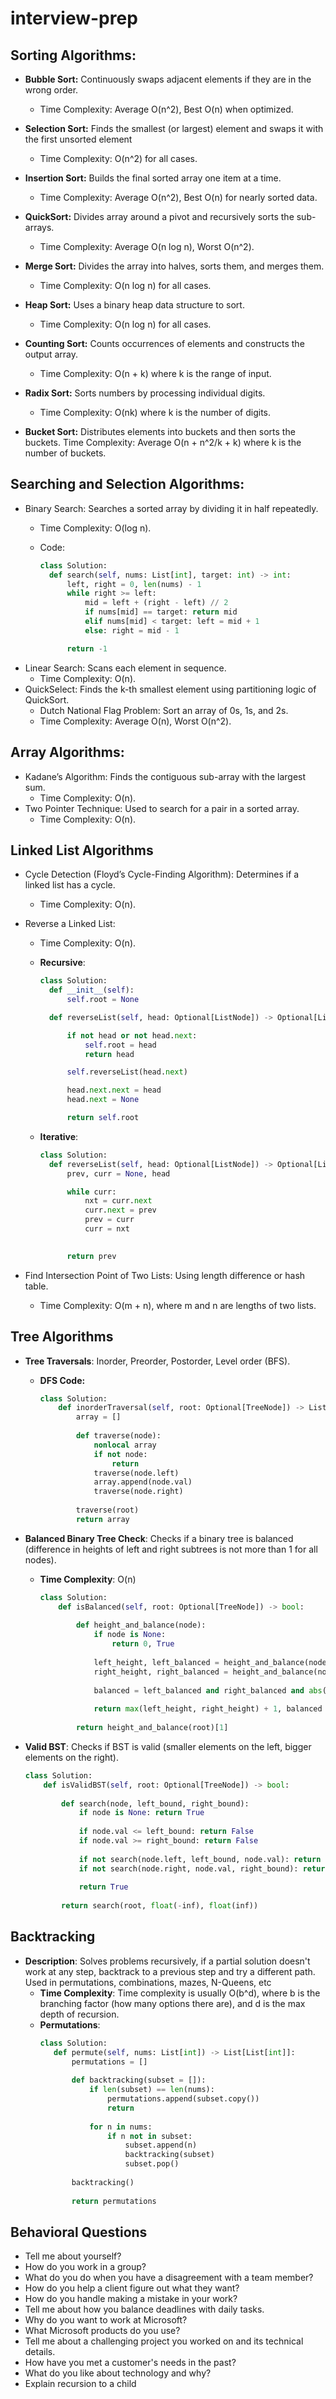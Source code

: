# interview-prep

## Sorting Algorithms:

- **Bubble Sort:** Continuously swaps adjacent elements if they are in the wrong order.
   - Time Complexity: Average O(n^2), Best O(n) when optimized.
     
- **Selection Sort:** Finds the smallest (or largest) element and swaps it with the first unsorted element
   - Time Complexity: O(n^2) for all cases.
     
- **Insertion Sort:** Builds the final sorted array one item at a time.
   - Time Complexity: Average O(n^2), Best O(n) for nearly sorted data.
- **QuickSort:** Divides array around a pivot and recursively sorts the sub-arrays.
   - Time Complexity: Average O(n log n), Worst O(n^2).
- **Merge Sort:** Divides the array into halves, sorts them, and merges them.
    - Time Complexity: O(n log n) for all cases.
- **Heap Sort:** Uses a binary heap data structure to sort.
    - Time Complexity: O(n log n) for all cases.
- **Counting Sort:** Counts occurrences of elements and constructs the output array.
    - Time Complexity: O(n + k) where k is the range of input.
- **Radix Sort:** Sorts numbers by processing individual digits.
    - Time Complexity: O(nk) where k is the number of digits.
- **Bucket Sort:** Distributes elements into buckets and then sorts the buckets.
    Time Complexity: Average O(n + n^2/k + k) where k is the number of buckets.

## Searching and Selection Algorithms:

- Binary Search: Searches a sorted array by dividing it in half repeatedly.
  - Time Complexity: O(log n).
  - Code:
    
    ```python
    class Solution:
      def search(self, nums: List[int], target: int) -> int:
          left, right = 0, len(nums) - 1
          while right >= left:
              mid = left + (right - left) // 2
              if nums[mid] == target: return mid
              elif nums[mid] < target: left = mid + 1
              else: right = mid - 1
  
          return -1
    ```
- Linear Search: Scans each element in sequence.
  - Time Complexity: O(n).
- QuickSelect: Finds the k-th smallest element using partitioning logic of QuickSort.
  - Dutch National Flag Problem: Sort an array of 0s, 1s, and 2s.
  - Time Complexity: Average O(n), Worst O(n^2).

## Array Algorithms:

- Kadane’s Algorithm: Finds the contiguous sub-array with the largest sum.
  - Time Complexity: O(n).
- Two Pointer Technique: Used to search for a pair in a sorted array.
  - Time Complexity: O(n).

## Linked List Algorithms
- Cycle Detection (Floyd’s Cycle-Finding Algorithm): Determines if a linked list has a cycle.
  - Time Complexity: O(n).
- Reverse a Linked List:
  - Time Complexity: O(n).
  - **Recursive**: 
    ```python
    class Solution:
      def __init__(self):
          self.root = None
  
      def reverseList(self, head: Optional[ListNode]) -> Optional[ListNode]:
  
          if not head or not head.next: 
              self.root = head
              return head
  
          self.reverseList(head.next)
  
          head.next.next = head
          head.next = None
  
          return self.root
    ```
  - **Iterative**:
    
    
    ```python
    class Solution:
      def reverseList(self, head: Optional[ListNode]) -> Optional[ListNode]:
          prev, curr = None, head
  
          while curr:
              nxt = curr.next
              curr.next = prev
              prev = curr
              curr = nxt
  
          
          return prev
    ```
    
- Find Intersection Point of Two Lists: Using length difference or hash table.
  - Time Complexity: O(m + n), where m and n are lengths of two lists.

## Tree Algorithms

- **Tree Traversals**: Inorder, Preorder, Postorder, Level order (BFS).
  - **DFS Code:**
    ```python
    class Solution:
        def inorderTraversal(self, root: Optional[TreeNode]) -> List[int]:
            array = []
            
            def traverse(node):
                nonlocal array
                if not node:
                    return
                traverse(node.left)
                array.append(node.val)
                traverse(node.right)
            
            traverse(root)
            return array
    ```

- **Balanced Binary Tree Check**: Checks if a binary tree is balanced (difference in heights of left and right subtrees is not more than 1 for all nodes).
  - **Time Complexity**: O(n)   
    ```python
    class Solution:
        def isBalanced(self, root: Optional[TreeNode]) -> bool:
            
            def height_and_balance(node):
                if node is None: 
                    return 0, True
                
                left_height, left_balanced = height_and_balance(node.left)
                right_height, right_balanced = height_and_balance(node.right)
                
                balanced = left_balanced and right_balanced and abs(left_height - right_height) <= 1
                
                return max(left_height, right_height) + 1, balanced
            
            return height_and_balance(root)[1]
    ```

- **Valid BST**: Checks if BST is valid (smaller elements on the left, bigger elements on the right).
    ```python
    class Solution:
        def isValidBST(self, root: Optional[TreeNode]) -> bool:
            
            def search(node, left_bound, right_bound):
                if node is None: return True
        
                if node.val <= left_bound: return False
                if node.val >= right_bound: return False
        
                if not search(node.left, left_bound, node.val): return False
                if not search(node.right, node.val, right_bound): return False
        
                return True
            
            return search(root, float(-inf), float(inf))
    ```

## Backtracking

- **Description**: Solves problems recursively, if a partial solution doesn't work at any step, backtrack to a previous step and try a different path. Used in permutations, combinations, mazes, N-Queens, etc
   - **Time Complexity**: Time complexity is usually O(b^d), where b is the branching factor (how many options there are), and d is the max depth of recursion.
   - **Permutations**:
     ```python
     class Solution:
        def permute(self, nums: List[int]) -> List[List[int]]:
            permutations = []
    
            def backtracking(subset = []):
                if len(subset) == len(nums): 
                    permutations.append(subset.copy())
                    return
                
                for n in nums:
                    if n not in subset:
                        subset.append(n)
                        backtracking(subset)
                        subset.pop()
    
            backtracking()
    
            return permutations
     ```


## Behavioral Questions
- Tell me about yourself?
- How do you work in a group?
- What do you do when you have a disagreement with a team member?
- How do you help a client figure out what they want?
- How do you handle making a mistake in your work?
- Tell me about how you balance deadlines with daily tasks.
- Why do you want to work at Microsoft?
- What Microsoft products do you use?
- Tell me about a challenging project you worked on and its technical details.
- How have you met a customer's needs in the past?
- What do you like about technology and why?
- Explain recursion to a child
